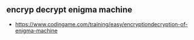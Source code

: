 ## encryp decrypt enigma machine

* https://www.codingame.com/training/easy/encryptiondecryption-of-enigma-machine
